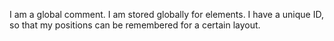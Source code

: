 I am a global comment. I am stored globally for elements.
I have a unique ID, so that my positions can be remembered for a certain layout.
